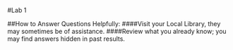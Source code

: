 #Lab 1

##How to Answer Questions Helpfully:
####Visit your Local Library, they may sometimes be of assistance. 
####Review what you already know; you may find answers hidden in past results.
